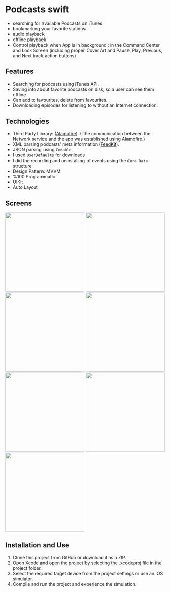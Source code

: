 # Podcasts swift

- searching for available Podcasts on iTunes
- bookmarking your favorite stations
- audio playback
- offline playback
- Control playback when App is in background : in the Command Center and Lock Screen (including proper Cover Art and Pause, Play, Previous, and Next track action buttons)

## Features
-  Searching for podcasts using iTunes API.
-  Saving info about favorite podcasts on disk, so a user can see them offline.
-  Can add to favourites, delete from favourites.
-  Downloading episodes for listening to without an Internet connection.

## Technologies
-  Third Party Library: ([Alamofire](https://github.com/Alamofire/Alamofire)). (The communication between the Network service and the app was established using Alamofire.) 
-  XML parsing podcasts' meta information ([FeedKit](https://github.com/nmdias/FeedKit)).
-  JSON parsing using `Codable`.
-  I used `UserDefaults` for downloads
-  I did the recording and uninstalling of events using the `Core Data` structure
-  Design Pattern: MVVM
-  %100 Programmatic
-  UIKit
-  Auto Layout

  ## Screens
  
<img src="https://github.com/rami-mustafa/Podcasts/assets/62889691/baa1720a-362c-499c-91fc-ed16c039b51c" width="250">
<img src="https://github.com/rami-mustafa/Podcasts/assets/62889691/bf6393fa-7b8b-44f9-8065-024cd96bb512" width="250">
<img src="https://github.com/rami-mustafa/Podcasts/assets/62889691/ffbd3219-6764-4a77-8757-a99d41597c27" width="250">
<img src="https://github.com/rami-mustafa/Podcasts/assets/62889691/0b0f5331-68e0-4b0f-93db-82f09769b2f1" width="250">
<img src="https://github.com/rami-mustafa/Podcasts/assets/62889691/69b30041-3230-468d-b6e8-d39bc783e12f" width="250">
<img src="https://github.com/rami-mustafa/Podcasts/assets/62889691/dbe38ac3-0b73-47cb-a531-df4065a5b74e" width="250">
<img src="https://github.com/rami-mustafa/Podcasts/assets/62889691/e8bdc4f7-e4bd-4e3d-9924-d27c85c49fcc" width="250">

  ## Installation and Use
1. Clone this project from GitHub or download it as a ZIP.
2. Open Xcode and open the project by selecting the .xcodeproj file in the project folder.
3. Select the required target device from the project settings or use an iOS simulator.
4. Compile and run the project and experience the simulation.

